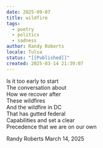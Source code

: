 ```yaml
---
date: 2025-09-07
title: wildfire
tags:
  - poetry
  - politics
  - sadness
author: Randy Roberts
locale: Tulsa
status: "[[Published]]"
created: 2025-03-14 21:39:07
---
```

Is it too early to start   
The conversation about  
How we recover after   
These wildfires  
And the wildfire in DC   
That has gutted federal   
Capabilities and set a clear  
Precedence that we are on our own  
  
Randy Roberts March 14, 2025  
  